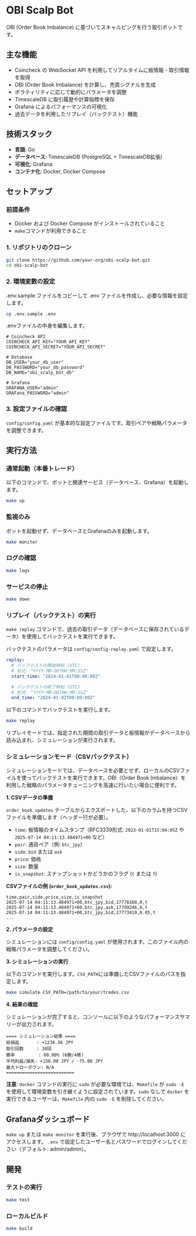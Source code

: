 # OBI Scalp Bot

OBI (Order Book Imbalance) に基づいてスキャルピングを行う取引ボットです。

## 主な機能

-   Coincheck の WebSocket API を利用してリアルタイムに板情報・取引情報を取得
-   OBI (Order Book Imbalance) を計算し、売買シグナルを生成
-   ボラティリティに応じて動的にパラメータを調整
-   TimescaleDB に取引履歴や計算指標を保存
-   Grafana によるパフォーマンスの可視化
-   過去データを利用したリプレイ（バックテスト）機能

## 技術スタック

-   **言語**: Go
-   **データベース**: TimescaleDB (PostgreSQL + TimescaleDB拡張)
-   **可視化**: Grafana
-   **コンテナ化**: Docker, Docker Compose

## セットアップ

### 前提条件

-   Docker および Docker Compose がインストールされていること
-   `make`コマンドが利用できること

### 1. リポジトリのクローン

```bash
git clone https://github.com/your-org/obi-scalp-bot.git
cd obi-scalp-bot
```

### 2. 環境変数の設定

.env.sample ファイルをコピーして .env ファイルを作成し、必要な情報を設定します。

```bash
cp .env.sample .env
```
.envファイルの中身を編集します。

```
# Coincheck API
COINCHECK_API_KEY="YOUR_API_KEY"
COINCHECK_API_SECRET="YOUR_API_SECRET"

# Database
DB_USER="your_db_user"
DB_PASSWORD="your_db_password"
DB_NAME="obi_scalp_bot_db"

# Grafana
GRAFANA_USER="admin"
GRAFana_PASSWORD="admin"
```

### 3. 設定ファイルの確認

`config/config.yaml` が基本的な設定ファイルです。取引ペアや戦略パラメータを調整できます。

## 実行方法

### 通常起動（本番トレード）

以下のコマンドで、ボットと関連サービス（データベース、Grafana）を起動します。

```bash
make up
```

### 監視のみ

ボットを起動せず、データベースとGrafanaのみを起動します。

```bash
make monitor
```

### ログの確認

```bash
make logs
```

### サービスの停止

```bash
make down
```

### リプレイ（バックテスト）の実行

`make replay` コマンドで、過去の取引データ（データベースに保存されているデータ）を使用してバックテストを実行できます。

バックテストのパラメータは `config/config-replay.yaml` で設定します。

```yaml
replay:
  # バックテストの開始時刻 (UTC)
  # 形式: "YYYY-MM-DDTHH:MM:SSZ"
  start_time: "2024-01-01T00:00:00Z"

  # バックテストの終了時刻 (UTC)
  # 形式: "YYYY-MM-DDTHH:MM:SSZ"
  end_time: "2024-01-02T00:00:00Z"
```

以下のコマンドでバックテストを実行します。

```bash
make replay
```
リプレイモードでは、指定された期間の取引データと板情報がデータベースから読み込まれ、シミュレーションが実行されます。

### シミュレーションモード（CSVバックテスト）

シミュレーションモードでは、データベースを必要とせず、ローカルのCSVファイルを使ってバックテストを実行できます。OBI（Order Book Imbalance）を利用した戦略のパラメータチューニングを高速に行いたい場合に便利です。

**1. CSVデータの準備**

`order_book_updates` テーブルからエクスポートした、以下のカラムを持つCSVファイルを準備します（ヘッダー行が必要）。

- `time`: 板情報のタイムスタンプ（RFC3339形式: `2023-01-01T15:04:05Z` や `2025-07-14 04:11:13.484971+00` など）
- `pair`: 通貨ペア（例: `btc_jpy`）
- `side`: `bid` または `ask`
- `price`: 価格
- `size`: 数量
- `is_snapshot`: スナップショットかどうかのフラグ (`t` または `f`)

**CSVファイルの例 (`order_book_updates.csv`):**
```csv
time,pair,side,price,size,is_snapshot
2025-07-14 04:11:13.484971+00,btc_jpy,bid,17778168,0,t
2025-07-14 04:11:13.484971+00,btc_jpy,ask,17799246,0,t
2025-07-14 04:11:13.484971+00,btc_jpy,bid,17773410,0.05,t
...
```

**2. パラメータの設定**

シミュレーションには `config/config.yaml` が使用されます。このファイル内の戦略パラメータを調整してください。

**3. シミュレーションの実行**

以下のコマンドを実行します。`CSV_PATH`には準備したCSVファイルのパスを指定します。

```bash
make simulate CSV_PATH=/path/to/your/trades.csv
```

**4. 結果の確認**

シミュレーションが完了すると、コンソールに以下のようなパフォーマンスサマリーが出力されます。

```
==== シミュレーション結果 ====
総損益　     : +1234.56 JPY
取引回数     : 20回
勝率         : 60.00% (6勝/4敗)
平均利益/損失: +150.00 JPY / -75.00 JPY
最大ドローダウン: N/A
==========================
```

**注意**: `docker` コマンドの実行に `sudo` が必要な環境では、`Makefile` が `sudo -E` を使用して環境変数を引き継ぐように設定されています。`sudo` なしで `docker` を実行できるユーザーは、`Makefile` 内の `sudo -E` を削除してください。

## Grafanaダッシュボード

`make up` または `make monitor` を実行後、ブラウザで http://localhost:3000 にアクセスします。
`.env` で設定したユーザー名とパスワードでログインしてください（デフォルト: admin/admin）。

## 開発

### テストの実行

```bash
make test
```

### ローカルビルド

```bash
make build
```
